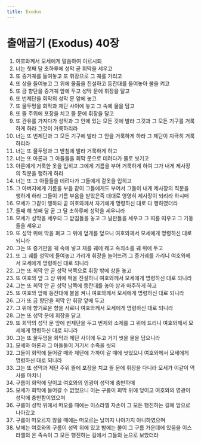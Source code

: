 ```yaml
---
title: Exodus
---
```


# 출애굽기 (Exodus) 40장
1. 여호와께서 모세에게 말씀하여 이르시되
1. 너는 첫째 달 초하루에 성막 곧 회막을 세우고
1. 또 증거궤를 들여놓고 또 휘장으로 그 궤를 가리고
1. 또 상을 들여놓고 그 위에 물품을 진설하고 등잔대를 들여놓아 불을 켜고
1. 또 금 향단을 증거궤 앞에 두고 성막 문에 휘장을 달고
1. 또 번제단을 회막의 성막 문 앞에 놓고
1. 또 물두멍을 회막과 제단 사이에 놓고 그 속에 물을 담고
1. 또 뜰 주위에 포장을 치고 뜰 문에 휘장을 달고
1. 또 관유를 가져다가 성막과 그 안에 있는 모든 것에 발라 그것과 그 모든 기구를 거룩하게 하라 그것이 거룩하리라
1. 너는 또 번제단과 그 모든 기구에 발라 그 안을 거룩하게 하라 그 제단이 지극히 거룩하리라
1. 너는 또 물두멍과 그 받침에 발라 거룩하게 하고
1. 너는 또 아론과 그 아들들을 회막 문으로 데려다가 물로 씻기고
1. 아론에게 거룩한 옷을 입히고 그에게 기름을 부어 거룩하게 하여 그가 내게 제사장의 직분을 행하게 하라
1. 너는 또 그 아들들을 데려다가 그들에게 겉옷을 입히고
1. 그 아버지에게 기름을 부음 같이 그들에게도 부어서 그들이 내게 제사장의 직분을 행하게 하라 그들이 기름 부음을 받았은즉 대대로 영영히 제사장이 되리라 하시매
1. 모세가 그같이 행하되 곧 여호와께서 자기에게 명령하신 대로 다 행하였더라
1. 둘째 해 첫째 달 곧 그 달 초하루에 성막을 세우니라
1. 모세가 성막을 세우되 그 받침들을 놓고 그 널판들을 세우고 그 띠를 띠우고 그 기둥들을 세우고
1. 또 성막 위에 막을 펴고 그 위에 덮개를 덮으니 여호와께서 모세에게 명령하신 대로 되니라
1. 그는 또 증거판을 궤 속에 넣고 채를 궤에 꿰고 속죄소를 궤 위에 두고
1. 또 그 궤를 성막에 들여놓고 가리개 휘장을 늘어뜨려 그 증거궤를 가리니 여호와께서 모세에게 명령하신 대로 되니라
1. 그는 또 회막 안 곧 성막 북쪽으로 휘장 밖에 상을 놓고
1. 또 여호와 앞 그 상 위에 떡을 진설하니 여호와께서 모세에게 명령하신 대로 되니라
1. 그는 또 회막 안 곧 성막 남쪽에 등잔대를 놓아 상과 마주하게 하고
1. 또 여호와 앞에 등잔대에 불을 켜니 여호와께서 모세에게 명령하신 대로 되니라
1. 그가 또 금 향단을 회막 안 휘장 앞에 두고
1. 그 위에 향기로운 향을 사르니 여호와께서 모세에게 명령하신 대로 되니라
1. 그는 또 성막 문에 휘장을 달고
1. 또 회막의 성막 문 앞에 번제단을 두고 번제와 소제를 그 위에 드리니 여호와께서 모세에게 명령하신 대로 되니라
1. 그는 또 물두멍을 회막과 제단 사이에 두고 거기 씻을 물을 담으니라
1. 모세와 아론과 그 아들들이 거기서 수족을 씻되
1. 그들이 회막에 들어갈 때와 제단에 가까이 갈 때에 씻었으니 여호와께서 모세에게 명령하신 대로 되니라
1. 그는 또 성막과 제단 주위 뜰에 포장을 치고 뜰 문에 휘장을 다니라 모세가 이같이 역사를 마치니
1. 구름이 회막에 덮이고 여호와의 영광이 성막에 충만하매
1. 모세가 회막에 들어갈 수 없었으니 이는 구름이 회막 위에 덮이고 여호와의 영광이 성막에 충만함이었으며
1. 구름이 성막 위에서 떠오를 때에는 이스라엘 자손이 그 모든 행진하는 길에 앞으로 나아갔고
1. 구름이 떠오르지 않을 때에는 떠오르는 날까지 나아가지 아니하였으며
1. 낮에는 여호와의 구름이 성막 위에 있고 밤에는 불이 그 구름 가운데에 있음을 이스라엘의 온 족속이 그 모든 행진하는 길에서 그들의 눈으로 보았더라